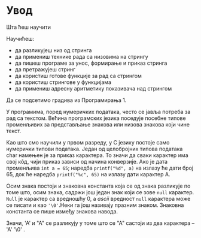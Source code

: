 # Увод

Шта ћеш научити 

Научићеш: 

- да разликујеш низ од стринга
- да примениш технике рада са низовима на стрингу 
- да пишеш програме за унос, формирање и приказ стринга
- да претражујеш стринг
- да користиш готове функције за рад са стрингом 
- да користиш стрингове у функцијама
- да примениш адресну аритметику показивача над стрингом 

Да се подсетимо градива из Програмирања 1. 

У програмима, поред нумеричких података, често се јавља потреба за рад са текстом. Већина програмских језика поседује посебне типове променљивих за представљање знакова или низова знакова који чине текст.

Као што смо научили у првом разреду, у С језику постоје само нумерички типови података. Један од целобројних типова података char намењен је за приказ карактера. То значи да сваки карактер има свој кôд, чији приказ зависи од начина конверзије.
Ако је дата променљива `int a = 65`; наредба `printf("%d", a)` на излазу ће дати број 65, док ће наредба `printf("%c", 65)` на излазу дати карактер А. 

Осим знака постоји и знаковна константа која се од знака разликује по томе што, осим знака, садржи још један знак који се зове `null` карактер. `Null` је карактер са вредношћу 0, a *ascii* вредност `null` карактера може се писати и као `'\0'`.Неки га још називају празним знаком. 
Знаковна константа се пише између знакова навода.

Значи, 'А' и "А" се разликују у томе што се "А" састоји из два карактера – 'А' '\0' .




